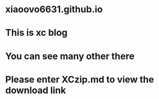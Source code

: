 # xiaoovo6631.github.io
# This is xc blog
# You can see many other there
# Please enter XCzip.md to view the download link
